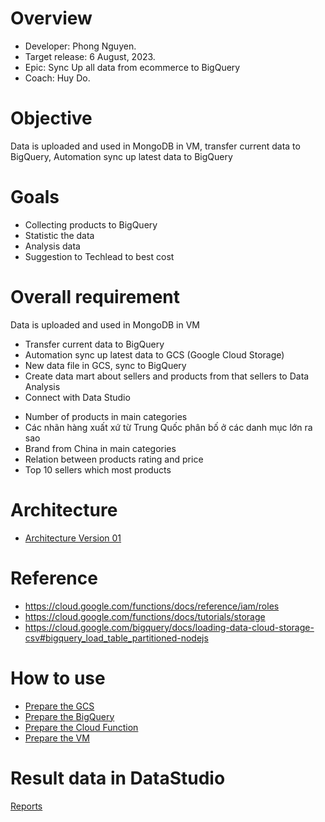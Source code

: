 # Overview
- Developer: Phong Nguyen.
- Target release: 6 August, 2023.
- Epic: Sync Up all data from ecommerce to BigQuery
- Coach: Huy Do.

# Objective
Data is uploaded and used in MongoDB in VM, transfer current data to BigQuery, Automation sync up latest data to BigQuery

# Goals
- Collecting products to BigQuery
- Statistic the data 
- Analysis data
- Suggestion to Techlead to best cost

# Overall requirement 
Data is uploaded and used in MongoDB in VM
- Transfer current data to BigQuery
- Automation sync up latest data to GCS (Google Cloud Storage)
- New data file in GCS, sync to BigQuery
- Create data mart about sellers and products from that sellers to Data Analysis
- Connect with Data Studio
+ Number of products in main categories
+ Các nhãn hàng xuất xứ từ Trung Quốc phân bố ở các danh mục lớn ra sao
+ Brand from China in main categories
+ Relation between products rating and price
+ Top 10 sellers which most products

# Architecture
- [Architecture Version 01](https://i.imgur.com/dfpjDDR.png)

# Reference
- https://cloud.google.com/functions/docs/reference/iam/roles
- https://cloud.google.com/functions/docs/tutorials/storage
- https://cloud.google.com/bigquery/docs/loading-data-cloud-storage-csv#bigquery_load_table_partitioned-nodejs

# How to use
- [Prepare the GCS](https://github.com/brucent2610/DataEngineeringSyncBigQuery/tree/main/GCS/README.md)
- [Prepare the BigQuery](https://github.com/brucent2610/DataEngineeringSyncBigQuery/blob/main/BigQuery/README.md)
- [Prepare the Cloud Function](https://github.com/brucent2610/DataEngineeringSyncBigQuery/blob/main/CloudFunction/README.md)
- [Prepare the VM](https://github.com/brucent2610/DataEngineeringSyncBigQuery/blob/main/VM/README.md)

# Result data in DataStudio
[Reports](https://i.imgur.com/6fb23fJ.png)

